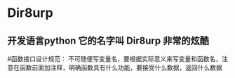Dir8urp
========
开发语言python
它的名字叫
Dir8urp
非常的炫酷
--
#函数接口设计规范：
不可随便写变量名，要根据实际意义来写变量和函数名，注意在函数前面加注释，明确函数具有什么功能，要接受什么数据，返回什么数据
